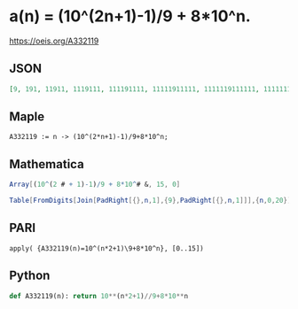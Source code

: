 # a\(n\) \= \(10^\(2n\+1\)\-1\)/9 \+ 8\*10^n\.
https://oeis.org/A332119
## JSON
```JSON
[9, 191, 11911, 1119111, 111191111, 11111911111, 1111119111111, 111111191111111, 11111111911111111, 1111111119111111111, 111111111191111111111, 11111111111911111111111, 1111111111119111111111111, 111111111111191111111111111, 11111111111111911111111111111, 1111111111111119111111111111111]
```
## Maple
```Maple
A332119 := n -> (10^(2*n+1)-1)/9+8*10^n;
```
## Mathematica
```Mathematica
Array[(10^(2 # + 1)-1)/9 + 8*10^# &, 15, 0]
```
```Mathematica
Table[FromDigits[Join[PadRight[{},n,1],{9},PadRight[{},n,1]]],{n,0,20}] (* or *) LinearRecurrence[ {111,-1110,1000},{9,191,11911},20] (* _Harvey P. Dale_, Mar 30 2024 *)
```
## PARI
```PARI
apply( {A332119(n)=10^(n*2+1)\9+8*10^n}, [0..15])
```
## Python
```Python
def A332119(n): return 10**(n*2+1)//9+8*10**n
```
